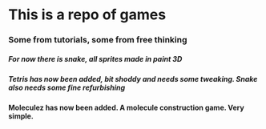 # This is a repo of games

### Some from tutorials, some from free thinking

##### For now there is snake, all sprites made in paint 3D

##### Tetris has now been added, bit shoddy and needs some tweaking. Snake also needs some fine refurbishing 

#### Moleculez has now been added. A molecule construction game. Very simple.
